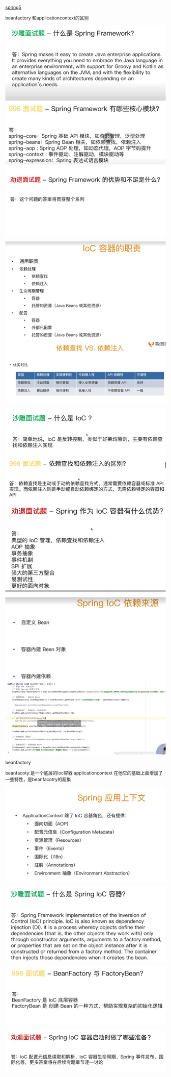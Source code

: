 [spring5](https://www.cnblogs.com/xingyunblog/p/9685467.html)


beanfactory 和applicationcontext的区别


![什么是spring framework](index_files/3.jpg)
![spring framework核心模块](index_files/1.jpg)
![spring framework的优势和不足](index_files/2.jpg)



![Ioc容器职责](index_files/4.jpg)
![](index_files/5.jpg)

![](index_files/6.jpg)
![](index_files/7.jpg)
![](index_files/8.jpg)


![](index_files/9.jpg)
![](index_files/10.jpg)


beanfactory

beanfacoty:是一个底层的Ioc容器
applicationcontext 在他它的基础上面增加了一些特性，是beanfacotry的超集


![](index_files/11.jpg)


![](index_files/12.jpg)

![](index_files/13.jpg)

![](index_files/14.jpg)